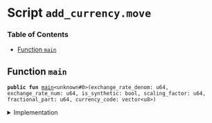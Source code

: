 
<a name="SCRIPT"></a>

# Script `add_currency.move`

### Table of Contents

-  [Function `main`](#SCRIPT_main)



<a name="SCRIPT_main"></a>

## Function `main`



<pre><code><b>public</b> <b>fun</b> <a href="#SCRIPT_main">main</a>&lt;unknown#0&gt;(exchange_rate_denom: u64, exchange_rate_num: u64, is_synthetic: bool, scaling_factor: u64, fractional_part: u64, currency_code: vector&lt;u8&gt;)
</code></pre>



<details>
<summary>Implementation</summary>


<pre><code><b>fun</b> <a href="#SCRIPT_main">main</a>&lt;NewCurrency&gt;(
    exchange_rate_denom: u64,
    exchange_rate_num: u64,
    is_synthetic: bool,
    scaling_factor: u64,
    fractional_part: u64,
    currency_code: vector&lt;u8&gt;,
) {
    <b>let</b> rate = <a href="../../modules/doc/fixedpoint32.md#0x0_FixedPoint32_create_from_rational">FixedPoint32::create_from_rational</a>(
        exchange_rate_denom,
        exchange_rate_num,
    );
    <a href="../../modules/doc/libra.md#0x0_Libra_register_currency">Libra::register_currency</a>&lt;NewCurrency&gt;(
        rate,
        is_synthetic,
        scaling_factor,
        fractional_part,
        currency_code,
    );
}
</code></pre>



</details>

